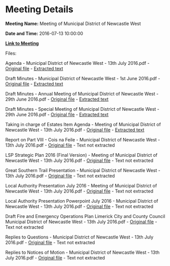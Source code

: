 # Meeting Details

**Meeting Name:** Meeting of Municipal District of Newcastle West

**Date and Time:** 2016-07-13 10:00:00

**[Link to Meeting](https://www.limerick.ie/council/whats-on/meeting-municipal-district-newcastle-west-9)**

Files: 

Agenda - Municipal District of Newcastle West - 13th July 2016.pdf - [Original file](https://www.limerick.ie/sites/default/files/media/documents/2017-06/agenda_-_municipal_district_of_newcastle_west_-_13th_july_2016.pdf) - [Extracted text](./Agenda%20-%20Municipal%20District%20of%20Newcastle%20West%20-%2013th%20July%202016.md)

Draft Minutes - Municipal District of Newcastle West - 1st June 2016.pdf - [Original file](https://www.limerick.ie/sites/default/files/media/documents/2017-06/Draft%20Minutes%20-%20Municipal%20District%20of%20Newcastle%20West%20-%201st%20June%202016.pdf) - [Extracted text](./Draft%20Minutes%20-%20Municipal%20District%20of%20Newcastle%20West%20-%201st%20June%202016.md)

Draft Minutes - Annual Meeting of Municipal District of Newcastle West - 29th June 2016.pdf - [Original file](https://www.limerick.ie/sites/default/files/media/documents/2017-06/Draft%20Minutes%20-%20Annual%20Meeting%20of%20Municipal%20District%20of%20Newcastle%20West%20-%202_0.pdf) - [Extracted text](./Draft%20Minutes%20-%20Annual%20Meeting%20of%20Municipal%20District%20of%20Newcastle%20West%20-%2029th%20June%202016.md)

Draft Minutes - Special Meeting of Municipal District of Newcastle West - 29th June 2016.pdf - [Original file](https://www.limerick.ie/sites/default/files/media/documents/2017-06/Draft%20Minutes%20Special%20Meeting%20of%20Municipal%20District%20of%20NCW%20-%2029.pdf) - [Extracted text](./Draft%20Minutes%20-%20Special%20Meeting%20of%20Municipal%20District%20of%20Newcastle%20West%20-%2029th%20June%202016.md)

Taking in charge of Estates Item Agenda - Meeting of Municipal District of Newcastle West - 13th July 2016.pdf - [Original file](https://www.limerick.ie/sites/default/files/media/documents/2017-06/Taking%20in%20charge%20of%20Estates%20Item%20Agenda%20-%20Meeting%20of%20Municipal%20District%20of.pdf) - [Extracted text](./Taking%20in%20charge%20of%20Estates%20Item%20Agenda%20-%20Meeting%20of%20Municipal%20District%20of%20Newcastle%20West%20-%2013th%20July%202016.md)

Report on Part VIII - Cois na Feile - Municipal District of Newcastle West - 13th July 2016.pdf - [Original file](https://www.limerick.ie/sites/default/files/media/documents/2017-06/Report%20on%20Part%20VIII%20-%20Cois%20na%20Feile%20-%20Municipal%20District%20of%20New.pdf) - Text not extracted

LSP Strategic Plan 2016 (Final Version) - Meeting of Municipal District of Newcastle West - 13th July 2016.pdf - [Original file](https://www.limerick.ie/sites/default/files/media/documents/2017-06/LSP%20Strategic%20Plan%202016%20-%20Meeting%20of%20Municipal%20District%20of%20Newc.pdf) - Text not extracted

Great Southern Trail Presentation - Municipal District of Newcastle West - 13th July 2016.pdf - [Original file](https://www.limerick.ie/sites/default/files/media/documents/2017-06/Great%20Southern%20Trail%20Presentation%20-%20Municipal%20District%20of%20Newca.pdf) - Text not extracted

Local Authority Presentation July 2016 - Meeting of Municipal District of Newcastle West - 13th July 2016.pdf - [Original file](https://www.limerick.ie/sites/default/files/media/documents/2017-06/L%20Authority%20Presentation%20July%202016%20Meeting%20of%20Municipal%20Distric.pdf) - Text not extracted

Local Authority Presentation Powerpoint July 2016 - Municipal District of Newcastle West - 13th July 2016.pdf - [Original file](https://www.limerick.ie/sites/default/files/media/documents/2017-06/L.%20Authority%20Presentation%20Powerpoint%20July%202016%20Municipal%20Distri.pdf) - Text not extracted

Draft Fire and Emergency Operations Plan Limerick City and County Council Municipal District of Newcastle West - 13th July 2016.pdf - [Original file](https://www.limerick.ie/sites/default/files/media/documents/2017-06/Draft%20Fire%20and%20Emergency%20Operations%20Plan%20LCCC%20Municipal%20Distric_0.pdf) - Text not extracted

Replies to Questions - Municipal District of Newcastle West - 13th July 2016.pdf - [Original file](https://www.limerick.ie/sites/default/files/media/documents/2017-06/Replies%20to%20Questions%20-%20Municipal%20District%20of%20Newcastle%20West.pdf) - Text not extracted

Replies to Notices of Motion - Municipal District of Newcastle West - 13th July 2016.pdf - [Original file](https://www.limerick.ie/sites/default/files/media/documents/2017-06/Replies%20to%20Notices%20of%20Motion%20-%20Municipal%20District%20of%20Newcastle%20.pdf) - Text not extracted

